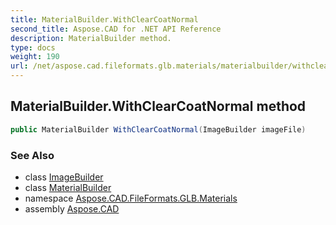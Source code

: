 ```yaml
---
title: MaterialBuilder.WithClearCoatNormal
second_title: Aspose.CAD for .NET API Reference
description: MaterialBuilder method. 
type: docs
weight: 190
url: /net/aspose.cad.fileformats.glb.materials/materialbuilder/withclearcoatnormal/
---
```

## MaterialBuilder.WithClearCoatNormal method

```csharp
public MaterialBuilder WithClearCoatNormal(ImageBuilder imageFile)
```

### See Also

* class [ImageBuilder](../../imagebuilder/)
* class [MaterialBuilder](../)
* namespace [Aspose.CAD.FileFormats.GLB.Materials](../../../aspose.cad.fileformats.glb.materials/)
* assembly [Aspose.CAD](../../../)


